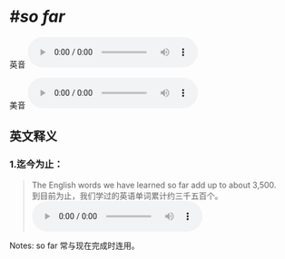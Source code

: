 # ***\#so far*** 
英音
<audio src="./media/so far1_AAC.aac" controls="controls"></audio>

美音
<audio src="./media/so far2_AAC.aac" controls="controls"></audio>



  

英文释义
---
### 1.**迄今为止：**  

 > The English words we have learned so far add up to about 3,500.  
 > 到目前为止，我们学过的英语单词累计约三千五百个。    
<audio src="./media/The English words we 317补录_AAC.aac" controls="controls"></audio>

Notes: so far 常与现在完成时连用。  

